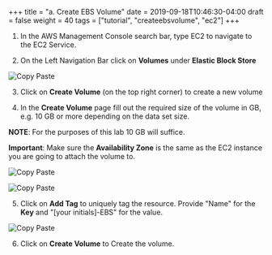 +++
title = "a. Create EBS Volume"
date = 2019-09-18T10:46:30-04:00
draft = false
weight = 40
tags = ["tutorial", "createebsvolume", "ec2"]
+++

1.	In the AWS Management Console search bar, type EC2 to navigate to the EC2 Service.


2.	On the Left Navigation Bar click on **Volumes** under **Elastic Block Store**

![Copy Paste](/images/hpc-aws-parallelcluster-workshop/EC2Volumes.png)


3.	Click on **Create Volume** (on the top right corner) to create a new volume

4.	In the **Create Volume** page fill out the required size of the volume in GB, e.g. 10 GB or more depending on the data set size.

**NOTE**: For the purposes of this lab 10 GB will suffice.   

**Important**: Make sure the **Availability Zone** is the same as the EC2 instance you are going to attach the volume to.   

![Copy Paste](/images/hpc-aws-parallelcluster-workshop/CreateVolumeAZ.png)

![Copy Paste](/images/hpc-aws-parallelcluster-workshop/CreateVolume.png)


5.	Click on **Add Tag** to uniquely tag the resource. Provide "Name" for the **Key** and "[your initials]-EBS" for the value.

![Copy Paste](/images/hpc-aws-parallelcluster-workshop/EC2VolumeTag.png)

6.	Click on **Create Volume** to Create the volume. 
